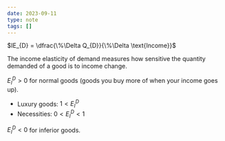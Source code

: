 ```yaml
---
date: 2023-09-11
type: note
tags: []
---
```


$IE_{D} = \dfrac{\%\Delta Q_{D}}{\%\Delta \text{Income}}$

The income elasticity of demand measures how sensitive the quantity demanded of a good is to income change.

$E^D_{I}>0$ for normal goods (goods you buy more of when your income goes up).
- Luxury goods: $1<E^D_{I}$
- Necessities: $0<E^D_{I}<1$

$E^D_{I}<0$ for inferior goods.